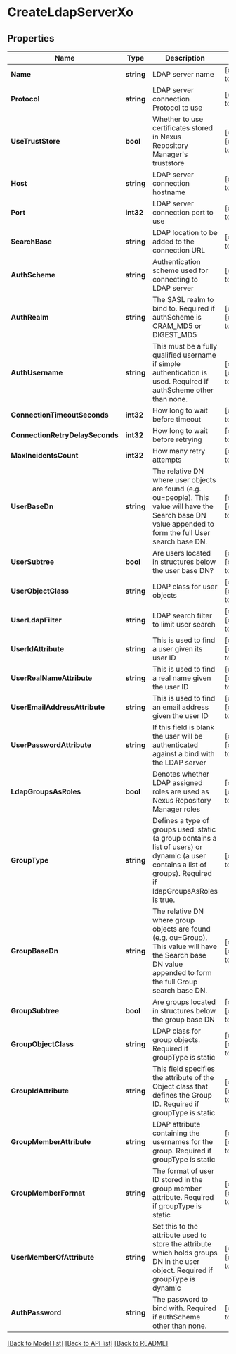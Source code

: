 # CreateLdapServerXo

## Properties
Name | Type | Description | Notes
------------ | ------------- | ------------- | -------------
**Name** | **string** | LDAP server name | [default to null]
**Protocol** | **string** | LDAP server connection Protocol to use | [default to null]
**UseTrustStore** | **bool** | Whether to use certificates stored in Nexus Repository Manager&#39;s truststore | [optional] [default to null]
**Host** | **string** | LDAP server connection hostname | [default to null]
**Port** | **int32** | LDAP server connection port to use | [default to null]
**SearchBase** | **string** | LDAP location to be added to the connection URL | [default to null]
**AuthScheme** | **string** | Authentication scheme used for connecting to LDAP server | [default to null]
**AuthRealm** | **string** | The SASL realm to bind to. Required if authScheme is CRAM_MD5 or DIGEST_MD5 | [optional] [default to null]
**AuthUsername** | **string** | This must be a fully qualified username if simple authentication is used. Required if authScheme other than none. | [optional] [default to null]
**ConnectionTimeoutSeconds** | **int32** | How long to wait before timeout | [default to null]
**ConnectionRetryDelaySeconds** | **int32** | How long to wait before retrying | [default to null]
**MaxIncidentsCount** | **int32** | How many retry attempts | [default to null]
**UserBaseDn** | **string** | The relative DN where user objects are found (e.g. ou&#x3D;people). This value will have the Search base DN value appended to form the full User search base DN. | [optional] [default to null]
**UserSubtree** | **bool** | Are users located in structures below the user base DN? | [optional] [default to null]
**UserObjectClass** | **string** | LDAP class for user objects | [optional] [default to null]
**UserLdapFilter** | **string** | LDAP search filter to limit user search | [optional] [default to null]
**UserIdAttribute** | **string** | This is used to find a user given its user ID | [optional] [default to null]
**UserRealNameAttribute** | **string** | This is used to find a real name given the user ID | [optional] [default to null]
**UserEmailAddressAttribute** | **string** | This is used to find an email address given the user ID | [optional] [default to null]
**UserPasswordAttribute** | **string** | If this field is blank the user will be authenticated against a bind with the LDAP server | [optional] [default to null]
**LdapGroupsAsRoles** | **bool** | Denotes whether LDAP assigned roles are used as Nexus Repository Manager roles | [optional] [default to null]
**GroupType** | **string** | Defines a type of groups used: static (a group contains a list of users) or dynamic (a user contains a list of groups). Required if ldapGroupsAsRoles is true. | [default to null]
**GroupBaseDn** | **string** | The relative DN where group objects are found (e.g. ou&#x3D;Group). This value will have the Search base DN value appended to form the full Group search base DN. | [optional] [default to null]
**GroupSubtree** | **bool** | Are groups located in structures below the group base DN | [optional] [default to null]
**GroupObjectClass** | **string** | LDAP class for group objects. Required if groupType is static | [optional] [default to null]
**GroupIdAttribute** | **string** | This field specifies the attribute of the Object class that defines the Group ID. Required if groupType is static | [optional] [default to null]
**GroupMemberAttribute** | **string** | LDAP attribute containing the usernames for the group. Required if groupType is static | [optional] [default to null]
**GroupMemberFormat** | **string** | The format of user ID stored in the group member attribute. Required if groupType is static | [optional] [default to null]
**UserMemberOfAttribute** | **string** | Set this to the attribute used to store the attribute which holds groups DN in the user object. Required if groupType is dynamic | [optional] [default to null]
**AuthPassword** | **string** | The password to bind with. Required if authScheme other than none. | [default to null]

[[Back to Model list]](../README.md#documentation-for-models) [[Back to API list]](../README.md#documentation-for-api-endpoints) [[Back to README]](../README.md)



